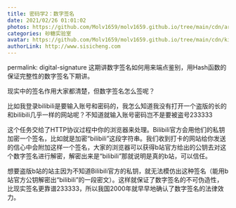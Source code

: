 ```yaml
---
title: 密码学2：数字签名
date: 2021/02/26 01:01:02
photos: https://github.com/Molv1659/molv1659.github.io/tree/main/cdn/article-cover/5.JPG
categories: 砂糖实验室
avatar: https://github.com/Molv1659/molv1659.github.io/tree/main/cdn/kirito1.jpg
authorLink: http://www.sisicheng.com
---
```

permalink: digital-signature
这期讲数字签名如何用来端点鉴别，用Hash函数的保证完整性的数字签名下期讲。

现实中的签名作用大家都清楚，但数字签名怎么签呢？

比如我登录bilibili是要输入账号和密码的，我怎么知道我没有打开一个盗版的长的和bilibili几乎一样的网站呢？不知道就输入账号密码岂不是要被盗号233333

这个任务交给了HTTP协议过程中你的浏览器来处理。Bilibili官方会用他们的私钥加密一个签名，比如就是加密“bilibili”这段字符串。我们收到打卡的网站给你发送的信心中会附加这样一个签名，大家的浏览器可以获得b站官方给出的公钥去对这个数字签名进行解密，解密出来是“bilibili”那就说明是真的b站，可以信任。

想要盗版b站的站主因为不知道Bilibili官方的私钥，就无法模仿出这种签名（能用b站官方公钥解密出“bilibili”的一段密文）。这样就保证了数字签名的不可伪造性，比现实签名更靠谱233333，所以我国2000年就早早地确认了数字签名的法律效力。


